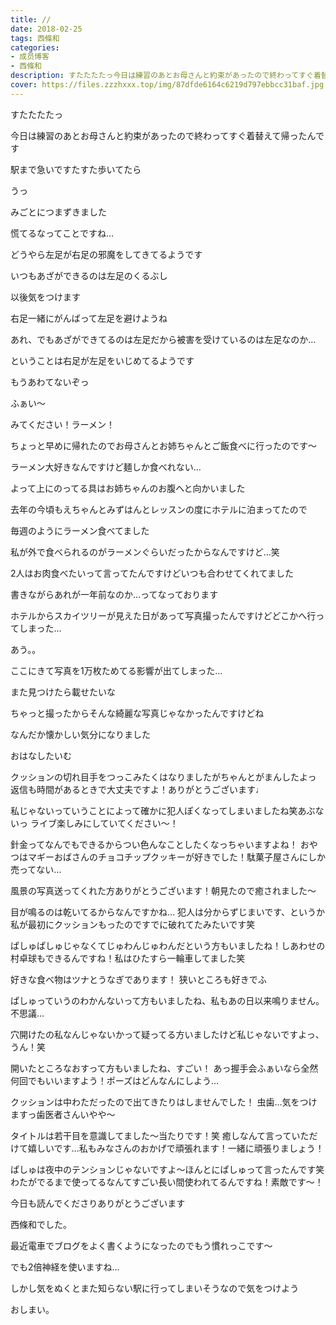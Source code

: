 ```yaml
---
title: //
date: 2018-02-25
tags: 西條和
categories: 
- 成员博客
- 西條和
description: すたたたたっ今日は練習のあとお母さんと約束があったので終わってすぐ着替えて帰ったんです駅まで急いですたすた歩いてたらうっみごとにつまずき...
cover: https://files.zzzhxxx.top/img/87dfde6164c6219d797ebbcc31baf.jpg 
---
```







すたたたたっ





今日は練習のあとお母さんと約束があったので終わってすぐ着替えて帰ったんです






駅まで急いですたすた歩いてたら




うっ






みごとにつまずきました






慌てるなってことですね…





どうやら左足が右足の邪魔をしてきてるようです





いつもあざができるのは左足のくるぶし







以後気をつけます








右足一緒にがんばって左足を避けようね





あれ、でもあざができてるのは左足だから被害を受けているのは左足なのか…






ということは右足が左足をいじめてるようです






もうあわてないぞっ






ふぁい〜








みてください！ラーメン！







ちょっと早めに帰れたのでお母さんとお姉ちゃんとご飯食べに行ったのです〜








ラーメン大好きなんですけど麺しか食べれない…







よって上にのってる具はお姉ちゃんのお腹へと向かいました








去年の今頃もえちゃんとみずはんとレッスンの度にホテルに泊まってたので






毎週のようにラーメン食べてました






私が外で食べられるのがラーメンぐらいだったからなんですけど…笑







2人はお肉食べたいって言ってたんですけどいつも合わせてくれてました








書きながらあれが一年前なのか…ってなっております






ホテルからスカイツリーが見えた日があって写真撮ったんですけどどこかへ行ってしまった…






あう。。






ここにきて写真を1万枚ためてる影響が出てしまった…











また見つけたら載せたいな







ちゃっと撮ったからそんな綺麗な写真じゃなかったんですけどね







なんだか懐かしい気分になりました









おはなしたいむ




クッションの切れ目手をつっこみたくはなりましたがちゃんとがまんしたよっ
返信も時間があるときで大丈夫ですよ！ありがとうございます♩






私じゃないっていうことによって確かに犯人ぽくなってしまいましたね笑あぶないっ
ライブ楽しみにしていてください〜！





針金ってなんでもできるからつい色んなことしたくなっちゃいますよね！
おやつはマギーおばさんのチョコチップクッキーが好きでした！駄菓子屋さんにしか売ってない…




風景の写真送ってくれた方ありがとうございます！朝見たので癒されました〜




目が鳴るのは乾いてるからなんですかね…
犯人は分からずじまいです、というか私が最初にクッションもったのですでに破れてたみたいです笑




ぱしゅぱしゅじゃなくてじゅわんじゅわんだという方もいましたね！しあわせの村卓球もできるんですね！私はひたすら一輪車してました笑




好きな食べ物はツナとうなぎであります！
狭いところも好きでふ





ぱしゅっていうのわかんないって方もいましたね、私もあの日以来鳴りません。不思議…




穴開けたの私なんじゃないかって疑ってる方いましたけど私じゃないですよっ、うん！笑



開いたところなおすって方もいましたね、すごい！
あっ握手会ふぁいなら全然何回でもいいますよう！ポーズはどんなんにしよう…




クッションは中わただったので出てきたりはしませんでした！
虫歯…気をつけますっ歯医者さんいやや〜




タイトルは若干目を意識してました〜当たりです！笑
癒しなんて言っていただけて嬉しいです…私もみなさんのおかげで頑張れます！一緒に頑張りましょう！




ぱしゅは夜中のテンションじゃないですよ〜ほんとにぱしゅって言ったんです笑
わたがでるまで使ってるなんてすごい長い間使われてるんですね！素敵です〜！








今日も読んでくださりありがとうございます





西條和でした。





最近電車でブログをよく書くようになったのでもう慣れっこです〜




でも2倍神経を使いますね…







しかし気をぬくとまた知らない駅に行ってしまいそうなので気をつけよう







おしまい。


